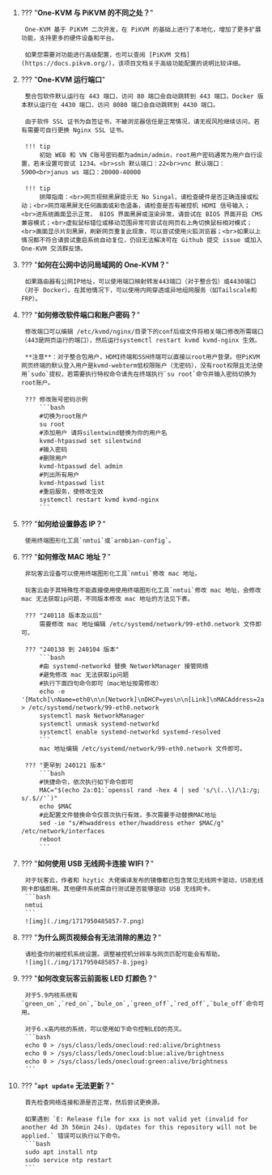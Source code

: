 1. ??? "**One-KVM 与 PiKVM 的不同之处？**"

        One-KVM 基于 PiKVM 二次开发，在 PiKVM 的基础上进行了本地化，增加了更多扩展功能，支持更多的硬件设备和平台。

        如果您需要对功能进行高级配置，也可以查阅 [PiKVM 文档](https://docs.pikvm.org/)，该项目文档关于高级功能配置的说明比较详细。

1. ??? "**One-KVM 运行端口**"

        整合包软件默认运行在 443 端口，访问 80 端口会自动跳转到 443 端口。Docker 版本默认运行在 4430 端口，访问 8080 端口会自动跳转到 4430 端口。

        由于软件 SSL 证书为自签证书，不被浏览器信任是正常情况，请无视风险继续访问，若有需要可自行更换 Nginx SSL 证书。

        !!! tip
            初始 WEB 和 VN C账号密码都为admin/admin，root用户密码通常为用户自行设置，若未设置可尝试 1234。<br>ssh 默认端口：22<br>vnc 默认端口：5900<br>janus ws 端口：20000-40000

        !!! tip
            排障指南：<br>网页视频黑屏提示无 No Singal，请检查硬件是否正确连接或松动；<br>网页端黑屏无任何画面或彩色竖条，请检查是否有被控机 HDMI 信号输入；<br>进系统画面显示正常， BIOS 界面黑屏或渲染异常，请尝试在 BIOS 界面开启 CMS 兼容模式；<br>虚拟鼠标错位或移动范围异常可尝试在网页右上角切换鼠标相对模式；<br>画面显示片刻黑屏，刷新网页重复此现象，可以尝试使用火狐浏览器；<br>如果以上情况都不符合请尝试重启系统自动复位，仍旧无法解决可在 Github 提交 issue 或加入 One-KVM 交流群反馈。


1. ??? "**如何在公网中访问局域网的 One-KVM？**"

        如果路由器有公网IP地址，可以使用端口映射转发443端口（对于整合包）或4430端口（对于 Docker）。在其他情况下，可以使用内网穿透或异地组网服务（如Tailscale和FRP）。

1. ??? "**如何修改软件端口和账户密码？**"

        修改端口可以编辑 /etc/kvmd/nginx/目录下的conf后缀文件将相关端口修改所需端口（443是网页运行的端口），然后运行systemctl restart kvmd kvmd-nginx 生效。

        **注意**：对于整合包用户，HDMI终端和SSH终端可以直接以root用户登录。但PiKVM网页终端的默认登入用户是kvmd-webterm低权限账户（无密码），没有root权限且无法使用`sudo`提权，若需要执行特权命令请先在终端执行`su root`命令并输入密码切换为root账户。

        ??? 修改账号密码示例
            ```bash
            #切换为root账户
            su root
            #添加用户 请将silentwind替换为你的用户名
            kvmd-htpasswd set silentwind
            #输入密码
            #删除用户
            kvmd-htpasswd del admin
            #列出所有用户
            kvmd-htpasswd list
            #重启服务，使修改生效
            systemctl restart kvmd kvmd-nginx
            ```

1. ??? "**如何给设置静态 IP？**"

        使用终端图形化工具`nmtui`或`armbian-config`。

1. ??? "**如何修改 MAC 地址？**"

        非玩客云设备可以使用终端图形化工具`nmtui`修改 mac 地址。

        玩客云由于其特殊性不能直接使用使用终端图形化工具`nmtui`修改 mac 地址，会修改 mac 无法获取ip问题，不同版本修改 mac 地址的方法见下表。

        ??? "240118 版本及以后"
            需要修改 mac 地址编辑 /etc/systemd/network/99-eth0.network 文件即可。

        ??? "240138 到 240104 版本"
            ```bash
            #由 systemd-networkd 替换 NetworkManager 接管网络
            #避免修改 mac 无法获取ip问题
            #执行下面四句命令即可（mac地址按需修改）
            echo -e '[Match]\nName=eth0\n\n[Network]\nDHCP=yes\n\n[Link]\nMACAddress=2a:01:3d:ef:b8:e1' > /etc/systemd/network/99-eth0.network
            systemctl mask NetworkManager
            systemctl unmask systemd-networkd
            systemctl enable systemd-networkd systemd-resolved
            ```
            mac 地址编辑 /etc/systemd/network/99-eth0.network 文件即可。

        ??? "更早到 240121 版本"
            ```bash
            #快捷命令，依次执行如下命令即可
            MAC="$(echo 2a:01:`openssl rand -hex 4 | sed 's/\(..\)/\1:/g; s/.$//'`)"
            echo $MAC
            #此配置文件替换命令仅首次执行有效，多次需要手动替换MAC地址
            sed -ie "s/#hwaddress ether/hwaddress ether $MAC/g" /etc/network/interfaces
            reboot
            ```

1. ??? "**如何使用 USB 无线网卡连接 WIFI？**"

        对于玩客云，作者和 hzytic 大佬编译发布的镜像都已包含常见无线网卡驱动，USB无线网卡即插即用。其他硬件系统需自行测试是否能够驱动 USB 无线网卡。
        ```bash
        nmtui
        ```
        ![img](./img/1717950485857-7.png)


1. ??? "**为什么网页视频会有无法消除的黑边？**"

        请检查你的被控机系统设置。调整被控机分辨率与网页匹配可能会有帮助。
        ![img](./img/1717950485857-8.jpeg)


1. ??? "**如何改变玩客云前面板 LED 灯颜色？**"

        对于5.9内核系统有`green_on`,`red_on`,`bule_on`,`green_off`,`red_off`,`bule_off`命令可用。

        对于6.x高内核的系统，可以使用如下命令控制LED的亮灭。
        ```bash
        echo 0 > /sys/class/leds/onecloud:red:alive/brightness
        echo 0 > /sys/class/leds/onecloud:blue:alive/brightness
        echo 0 > /sys/class/leds/onecloud:green:alive/brightness
        ```

1. ??? "**`apt update` 无法更新？**"

        首先检查网络连接和源是否正常，然后尝试更换源。

        如果遇到 `E: Release file for xxx is not valid yet (invalid for another 4d 3h 56min 24s). Updates for this repository will not be applied.` 错误可以执行以下命令。
        ```bash
        sudo apt install ntp 
        sudo service ntp restart 
        ```